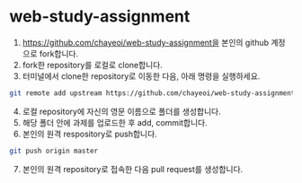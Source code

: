 # web-study-assignment

1. https://github.com/chayeoi/web-study-assignment을 본인의 github 계정으로 fork합니다.
2. fork한 repository를 로컬로 clone합니다.
3. 터미널에서 clone한 repository로 이동한 다음, 아래 명령을 실행하세요.

```bash
git remote add upstream https://github.com/chayeoi/web-study-assignment.git
```

4. 로컬 repository에 자신의 영문 이름으로 폴더를 생성합니다.
5. 해당 폴더 안에 과제를 업로드한 후 add, commit합니다.
6. 본인의 원격 respository로 push합니다.

```bash
git push origin master
```

7. 본인의 원격 repository로 접속한 다음 pull request를 생성합니다.